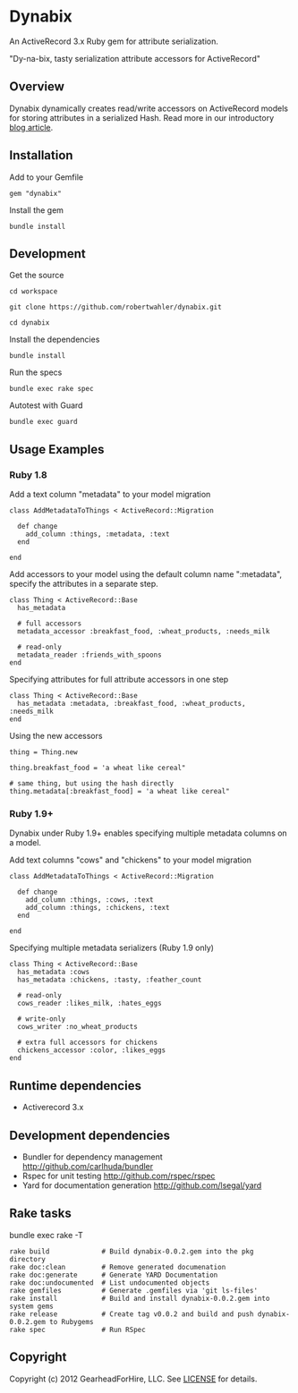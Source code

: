 Dynabix
========

An ActiveRecord 3.x Ruby gem for attribute serialization.

"Dy-na-bix, tasty serialization attribute accessors for ActiveRecord"

Overview
--------

Dynabix dynamically creates read/write accessors on ActiveRecord models for
storing attributes in a serialized Hash. Read more in our introductory
[blog article](http://www.gearheadforhire.com/articles/ruby/dynabix/activerecord-gem-for-attribute-serialization).

Installation
------------

Add to your Gemfile

    gem "dynabix"

Install the gem

    bundle install

Development
-----------

Get the source

    cd workspace

    git clone https://github.com/robertwahler/dynabix.git

    cd dynabix

Install the dependencies

    bundle install

Run the specs

    bundle exec rake spec

Autotest with Guard

    bundle exec guard

Usage Examples
--------------

### Ruby 1.8

Add a text column "metadata" to your model migration


    class AddMetadataToThings < ActiveRecord::Migration

      def change
        add_column :things, :metadata, :text
      end

    end

Add accessors to your model using the default column name ":metadata", specify
the attributes in a separate step.

    class Thing < ActiveRecord::Base
      has_metadata

      # full accessors
      metadata_accessor :breakfast_food, :wheat_products, :needs_milk

      # read-only
      metadata_reader :friends_with_spoons
    end

Specifying attributes for full attribute accessors in one step

    class Thing < ActiveRecord::Base
      has_metadata :metadata, :breakfast_food, :wheat_products, :needs_milk
    end

Using the new accessors

    thing = Thing.new

    thing.breakfast_food = 'a wheat like cereal"

    # same thing, but using the hash directly
    thing.metadata[:breakfast_food] = 'a wheat like cereal"

### Ruby 1.9+

Dynabix under Ruby 1.9+ enables specifying multiple metadata columns on a model.

Add text columns "cows" and "chickens" to your model migration

    class AddMetadataToThings < ActiveRecord::Migration

      def change
        add_column :things, :cows, :text
        add_column :things, :chickens, :text
      end

    end

Specifying multiple metadata serializers (Ruby 1.9 only)

    class Thing < ActiveRecord::Base
      has_metadata :cows
      has_metadata :chickens, :tasty, :feather_count

      # read-only
      cows_reader :likes_milk, :hates_eggs

      # write-only
      cows_writer :no_wheat_products

      # extra full accessors for chickens
      chickens_accessor :color, :likes_eggs
    end

Runtime dependencies
--------------------

* Activerecord 3.x


Development dependencies
---------------------

* Bundler for dependency management <http://github.com/carlhuda/bundler>
* Rspec for unit testing <http://github.com/rspec/rspec>
* Yard for documentation generation <http://github.com/lsegal/yard>


Rake tasks
----------

bundle exec rake -T

    rake build             # Build dynabix-0.0.2.gem into the pkg directory
    rake doc:clean         # Remove generated documenation
    rake doc:generate      # Generate YARD Documentation
    rake doc:undocumented  # List undocumented objects
    rake gemfiles          # Generate .gemfiles via 'git ls-files'
    rake install           # Build and install dynabix-0.0.2.gem into system gems
    rake release           # Create tag v0.0.2 and build and push dynabix-0.0.2.gem to Rubygems
    rake spec              # Run RSpec

Copyright
---------

Copyright (c) 2012 GearheadForHire, LLC. See [LICENSE](LICENSE) for details.
